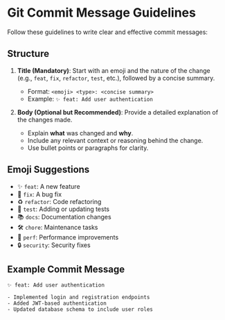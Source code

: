 # Git Commit Message Guidelines

Follow these guidelines to write clear and effective commit messages:

## Structure

1. **Title (Mandatory)**: Start with an emoji and the nature of the change (e.g., `feat`, `fix`, `refactor`, `test`, etc.), followed by a concise summary.

   - Format: `<emoji> <type>: <concise summary>`
   - Example: `✨ feat: Add user authentication`

2. **Body (Optional but Recommended)**: Provide a detailed explanation of the changes made.
   - Explain **what** was changed and **why**.
   - Include any relevant context or reasoning behind the change.
   - Use bullet points or paragraphs for clarity.

## Emoji Suggestions

- ✨ `feat`: A new feature
- 🐛 `fix`: A bug fix
- ♻️ `refactor`: Code refactoring
- 🧪 `test`: Adding or updating tests
- 📚 `docs`: Documentation changes
- 🛠️ `chore`: Maintenance tasks
- 🚀 `perf`: Performance improvements
- 🔒 `security`: Security fixes

## Example Commit Message

```
✨ feat: Add user authentication

- Implemented login and registration endpoints
- Added JWT-based authentication
- Updated database schema to include user roles

```

